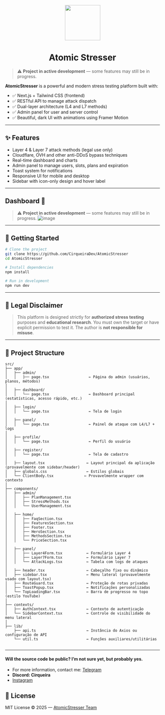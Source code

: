 <div align="center">
  <img width=115 src="https://github.com/user-attachments/assets/4ad8438e-d63f-4d8b-b44b-7001be28b81f" />
  <h1>Atomic Stresser</h1>
</div>

> ⚠️ **Project in active development** — some features may still be in progress.

**AtomicStresser** is a powerful and modern stress testing platform built with:

* ✅ Next.js + Tailwind CSS (frontend)
* ✅ RESTful API to manage attack dispatch
* ✅ Dual-layer architecture (L4 and L7 methods)
* ✅ Admin panel for user and server control
* ✅ Beautiful, dark UI with animations using Framer Motion

---

## ✨ Features

* Layer 4 & Layer 7 attack methods (legal use only)
* Cloudflare, OVH and other anti-DDoS bypass techniques
* Real-time dashboard and charts
* Admin panel to manage users, slots, plans and expiration
* Toast system for notifications
* Responsive UI for mobile and desktop
* Sidebar with icon-only design and hover label

---

## Dashboard 👑
> ⚠️ **Project in active development** — some features may still be in progress.
![image](https://github.com/user-attachments/assets/ff9cae17-2489-4fef-8823-315ff4b1fcd8)

---

## 🚀 Getting Started

```bash
# Clone the project
git clone https://github.com/CirqueiraDev/AtomicStresser
cd AtomicStresser

# Install dependencies
npm install

# Run in development
npm run dev
```

---

## 🧪 Legal Disclaimer

> This platform is designed strictly for **authorized stress testing** purposes and **educational research**. You must own the target or have explicit permission to test it. The author is **not responsible for misuse**.

---

## 📂 Project Structure

```
src/
├── app/
│   ├── admin/
│   │   ├── page.tsx                  ← Página do admin (usuários, planos, métodos)
│
│   ├── dashboard/
│   │   └── page.tsx                  ← Dashboard principal (estatísticas, acesso rápido, etc.)
│
│   ├── login/
│   │   └── page.tsx                  ← Tela de login
│
│   ├── panel/
│   │   └── page.tsx                  ← Painel de ataque com L4/L7 + logs
│
│   ├── profile/
│   │   └── page.tsx                  ← Perfil do usuário
│
│   ├── register/
│   │   └── page.tsx                  ← Tela de cadastro
│
│   ├── layout.tsx                   ← Layout principal da aplicação (provavelmente com sidebar/header)
│   ├── globals.css                  ← Estilos globais
│   └── ClientBody.tsx              ← Provavelmente wrapper com contexto
│
├── components/
│   ├── admin/
│   │   ├── PlanManagement.tsx
│   │   ├── StressMethods.tsx
│   │   └── UserManagement.tsx
│
│   ├── home/
│   │   ├── FaqSection.tsx
│   │   ├── FeaturesSection.tsx
│   │   ├── Footer.tsx
│   │   ├── HeroSection.tsx
│   │   ├── MethodsSection.tsx
│   │   └── PriceSection.tsx
│
│   ├── panel/
│   │   ├── Layer4Form.tsx           ← Formulário Layer 4
│   │   ├── Layer7Form.tsx           ← Formulário Layer 7
│   │   └── AttackLogs.tsx           ← Tabela com logs de ataques
│
│   ├── header.tsx                   ← Cabeçalho fixo ou dinâmico
│   ├── sidebar.tsx                  ← Menu lateral (provavelmente usado com layout.tsx)
│   ├── RouteGuard.tsx               ← Proteção de rotas privadas
│   ├── ToastPopup.tsx               ← Notificações personalizadas
│   └── TopLoadingBar.tsx            ← Barra de progresso no topo (estilo YouTube)
│
├── contexts/
│   ├── AuthContext.tsx              ← Contexto de autenticação
│   └── SidebarContext.tsx           ← Controle de visibilidade do menu lateral
│
├── lib/
    ├── api.ts                       ← Instância do Axios ou configuração de API
    └── util.ts                      ← Funções auxiliares/utilitárias


```

---

#### Will the source code be public? I’m not sure yet, but probably yes.
- For more information, contact me: [Telegram](https://t.me/cirqueiraz)
- **Discord: Cirqueira**
- <a href="https://www.instagram.com/cirqueirax/">Instagram</a>


## 📄 License

MIT License © 2025 — [AtomicStresser Team](#)
